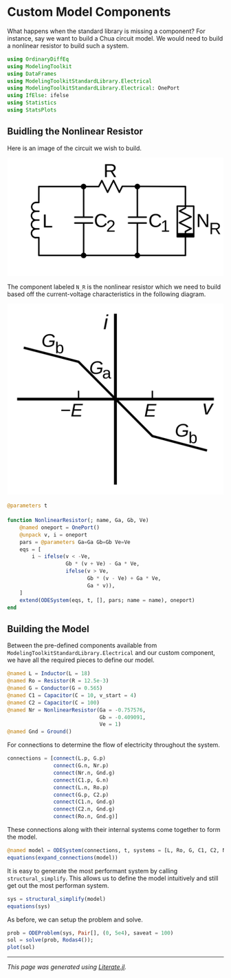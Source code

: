 # Custom Model Components
What happens when the standard library is missing a component?
For instance, say we want to build a Chua circuit model.
We would need to build a nonlinear resistor to build such a system.

````julia
using OrdinaryDiffEq
using ModelingToolkit
using DataFrames
using ModelingToolkitStandardLibrary.Electrical
using ModelingToolkitStandardLibrary.Electrical: OnePort
using IfElse: ifelse
using Statistics
using StatsPlots
````

## Buidling the Nonlinear Resistor
Here is an image of the circuit we wish to build.

![chua](../../_assets/chua.png)

The component labeled ``N_R`` is the nonlinear resistor which we need to build based off
the current-voltage characteristics in the following diagram.

![nr](../../_assets/diode-char-curve.png)

````julia
@parameters t

function NonlinearResistor(; name, Ga, Gb, Ve)
    @named oneport = OnePort()
    @unpack v, i = oneport
    pars = @parameters Ga=Ga Gb=Gb Ve=Ve
    eqs = [
        i ~ ifelse(v < -Ve,
                   Gb * (v + Ve) - Ga * Ve,
                   ifelse(v > Ve,
                          Gb * (v - Ve) + Ga * Ve,
                          Ga * v)),
    ]
    extend(ODESystem(eqs, t, [], pars; name = name), oneport)
end
````

## Building the Model
Between the pre-defined components available from `ModelingToolkitStandardLibrary.Electrical`
and our custom component, we have all the required pieces to define our model.

````julia
@named L = Inductor(L = 18)
@named Ro = Resistor(R = 12.5e-3)
@named G = Conductor(G = 0.565)
@named C1 = Capacitor(C = 10, v_start = 4)
@named C2 = Capacitor(C = 100)
@named Nr = NonlinearResistor(Ga = -0.757576,
                              Gb = -0.409091,
                              Ve = 1)
@named Gnd = Ground()
````

For connections to determine the flow of electricity throughout the system.

````julia
connections = [connect(L.p, G.p)
               connect(G.n, Nr.p)
               connect(Nr.n, Gnd.g)
               connect(C1.p, G.n)
               connect(L.n, Ro.p)
               connect(G.p, C2.p)
               connect(C1.n, Gnd.g)
               connect(C2.n, Gnd.g)
               connect(Ro.n, Gnd.g)]
````

These connections along with their internal systems come together to form the model.

````julia
@named model = ODESystem(connections, t, systems = [L, Ro, G, C1, C2, Nr, Gnd])
equations(expand_connections(model))
````

It is easy to generate the most performant system by calling `structural_simplify`.
This allows us to define the model intuitively and still get out the most performan system.

````julia
sys = structural_simplify(model)
equations(sys)
````

As before, we can setup the problem and solve.

````julia
prob = ODEProblem(sys, Pair[], (0, 5e4), saveat = 100)
sol = solve(prob, Rodas4());
plot(sol)
````

---

*This page was generated using [Literate.jl](https://github.com/fredrikekre/Literate.jl).*


